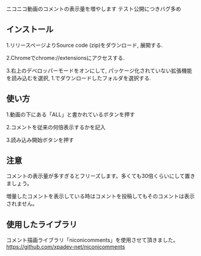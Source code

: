 ニコニコ動画のコメントの表示量を増やします
テスト公開につきバグ多め

## インストール
1.リリースページよりSource code (zip)をダウンロード, 展開する.

2.Chromeでchrome://extensionsにアクセスする.

3.右上のデベロッパーモードをオンにして, パッケージ化されていない拡張機能を読み込むを選択, 1.でダウンロードしたフォルダを選択する.

## 使い方
1.動画の下にある「ALL」と書かれているボタンを押す

2.コメントを従来の何倍表示するかを記入

3.読み込み開始ボタンを押す


## 注意
コメントの表示量が多すぎるとフリーズします。多くても30倍くらいにして置きましょう。

増量したコメントを表示している時はコメントを投稿してもそのコメントは表示されません。

## 使用したライブラリ
コメント描画ライブラリ「niconicomments」を使用させて頂きました。
https://github.com/xpadev-net/niconicomments
